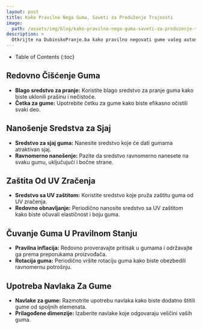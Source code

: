 ```yaml
---
layout: post
title: Kako Pravilno Nega Guma, Saveti za Produženje Trajnosti
image: 
  path: /assets/img/blog/kako-pravilno-nega-guma-saveti-za-produzenje-trajnosti_dubinsko-pranje-ba.png
description: >
  Otkrijte na DubinskoPranje.ba kako pravilno negovati gume vašeg automobila. Saveti za čišćenje, sjaj i očuvanje trajnosti guma.
---
```



- Table of Contents
{:toc}


## Redovno Čišćenje Guma

- **Blago sredstvo za pranje:** Koristite blago sredstvo za pranje guma kako biste uklonili prašinu i nečistoće.
- **Četka za gume:** Upotrebite četku za gume kako biste efikasno očistili svaki deo.

## Nanošenje Sredstva za Sjaj

- **Sredstvo za sjaj guma:** Nanesite sredstvo koje će dati gumama atraktivan sjaj.
- **Ravnomerno nanošenje:** Pazite da sredstvo ravnomerno nanesete na svaku gumu, uključujući i bočne strane.

## Zaštita Od UV Zračenja

- **Sredstvo sa UV zaštitom:** Koristite sredstvo koje pruža zaštitu guma od UV zračenja.
- **Redovno obnavljanje:** Periodično nanosite sredstvo sa UV zaštitom kako biste očuvali elastičnost i boju guma.

## Čuvanje Guma U Pravilnom Stanju

- **Pravilna inflacija:** Redovno proveravajte pritisak u gumama i održavajte ga prema preporukama proizvođača.
- **Rotacija guma:** Periodično vršite rotaciju guma kako biste obezbedili ravnomernu potrošnju.

## Upotreba Navlaka Za Gume

- **Navlake za gume:** Razmotrite upotrebu navlaka kako biste dodatno štitili gume od spoljnih elemenata.
- **Prilagođene dimenzije:** Izaberite navlake koje odgovaraju veličini vaših guma.